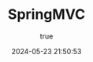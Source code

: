 ---
pageComponent:
  name: Catalogue
  data:
    path: 20.Spring/20.SpringMVC
    imgUrl: /img/spring.png
    description: SpringMVC
title: SpringMVC
date: 2024-05-23 21:50:53
permalink: /spring/springmvc/
sidebar: false
article: false
comment: false
editLink: false
author:
  name: qouson
  link: https://github.com/qouson
---